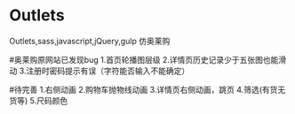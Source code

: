 # Outlets
Outlets,sass,javascript,jQuery,gulp
仿奥莱购

#奥莱购原网站已发现bug
1.首页轮播图层级
2.详情页历史记录少于五张图也能滑动
3.注册时密码提示有误（字符能否输入不能确定）

#待完善
1.右侧动画
2.购物车抛物线动画
3.详情页右侧动画，跳页
4.筛选(有货无货等)
5.尺码颜色

